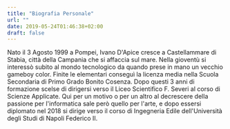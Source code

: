 ```yaml
---
title: "Biografia Personale"
url: ""
date: 2019-05-24T01:46:38+02:00
draft: false
---
```


Nato il 3 Agosto 1999 a Pompei, Ivano D'Apice cresce a Castellammare di Stabia, città della Campania che si affaccia sul mare. Nella gioventù si interessò subito al mondo tecnologico da quando prese in mano un vecchio gameboy color. Finite le elementari conseguì la licenza media nella Scuola Secondaria di Primo Grado Bonito Cosenza. Dopo questi 3 anni di formazione scelse di dirigersi verso il Liceo Scientifico F. Severi al corso di Scienze Applicate. Qui per un motivo o per un altro al decrescere della passione per l'informatica sale però quello per l'arte, e dopo essersi diplomato nel 2018 si dirige verso il corso di Ingegneria Edile dell'Università degli Studi di Napoli Federico II.

